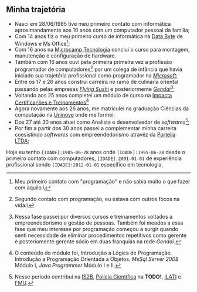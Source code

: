 ## Minha trajetória

- Nasci em 28/06/1985 tive meu primeiro contato com informática aproximandamente aos 10 anos com um computador pessoal da familia;
- Com 14 anos fiz o meu primeiro curso de informática na [Data Byte](https://databyte.com.br/) de Windows e Ms Office[^1];
- Com 16 anos na [Microcamp Tecnologia](https://microcamp.com.br/) conclui o curso para montagem, manutenção e configuração de hardware.
- Também com 16 anos ouvi pela primeira primeira vez a profissão programador de computadores[^2] por um colega de infância que havia iniciado sua trajetória profissional como programador na [*Microsoft*](https://www.microsoft.com/);
- Entre os 17 e 26 anos construi carreira no ramo de culinária oriental passando pelas empresas [*Flying Sushi*](https://flyingsushi.com.br/) e posteriormente [*Gendai*](https://flyingsushi.com.br/)[^3];
- Voltando aos 25 anos completei um módulo de curso na [Impacta Certificações e Treinamentos](https://www.impacta.com.br/)[^4]
- Agora novamente aos 26 anos, me matriculei na graduação Ciências da computação na [Uninove](https://www.uninove.br/) onde me formei; 
- Dos 27 até 30 anos atuei como Analista e desenvolvedor de *softwares*[^5];
- Por fim a partir dos 30 anos passei a complementar minha carreira coesistindo *softwares* com empreendedorismo atravéz da [Portella LTDA](https://portella-ltda.github.io/);

Hoje eu tenho `[IDADE]:1985-06-28` anos onde `[IDADE]:1995-06-28` desde o primeiro contato com computadores, `[IDADE]:2001-01-01` de experiência profissional sendo `[IDADE]:2012-01-01` específico em tecnologia.


[^1]: Meu primeiro contato com "programação" e não sabia muito o que fazer com aquilo.\
[^2]: Segundo contato com programação, eu estava com outros focos na vida.\
[^3]: Nessa fase passei por diversos cursos e treinamentos voltados a empreendedorismo e gestão de pessoas. Também foi meados a essa fase que meu interesse por programação começou a surgir quando senti necessidade de eliminar procedimentos repetitivos como gerente e posteriomente gerente sócio em duas franquias na rede *Gendai*.
[^4]: O conteúdo do módulo foi, Introdução a Lógica de Programação. Introdução a Programação Orientada a Objetos. *MsSql Server 2008* Módulo I, *Java Programmer* Módulo I e II.
[^5]: Nesse periodo contribuí na [IS2B](https://is2b.com.br), [Polícia Científica](https://www.policiacientifica.sp.gov.br/) na **TODO!**, [ILATI](http://www.ilati.org.br/) e [FMU](https://fmu.br).